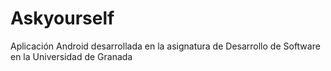 # Askyourself
Aplicación Android desarrollada en la asignatura de Desarrollo de Software en la Universidad de Granada


